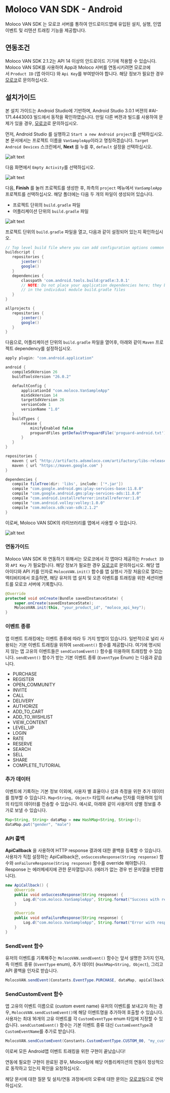 
# Moloco VAN SDK - Android
Moloco VAN SDK 는 모로코 서버를 통하여 안드로이드앱에 유입된 설치, 실행, 인앱이벤트 및 리텐션 트래킹 기능을 제공합니다.

## 연동조건
Moloco VAN SDK 2.1.2는 API 14 이상의 안드로이드 기기에 적용할 수 있습니다. Moloco VAN SDK를 사용하여 App과 Moloco 서버를 연동시키려면 모로코에서 `Product ID` (앱 아이디) 와 `Api Key`를 부여받아야 합니다. 해당 정보가 필요한 경우 [모로코](mailto:support@molocoads.com)로 문의하십시오.

## 설치가이드
본 설치 가이드는 Android Studio에 기반하며, Android Studio 3.0.1 버젼의 #AI-171.4443003 빌드에서 동작을 확인하였습니다. 만일 다른 버젼과 빌드를 사용하여 문제가 있을 경우, [모로코](mailto:support@molocoads.com)로 문의하십시오.

먼저, Android Studio 를 실행하고 `Start a new Android project`를 선택하십시오. 본 문서에서는 프로젝트 이름을 `VanSampleApp`이라고 명칭하겠습니다. `Target Android Devices` 스크린에서, **Next** 를 누를 후, `default` 설정을 선택하십시오.

![alt text](https://storage.googleapis.com/vansdk/android/1.png)

다음 화면에서 `Empty Activity`를 선택하십시오.

![alt text](https://storage.googleapis.com/vansdk/android/2.png)
 
다음, **Finish** 를 눌러 프로젝트를 생성한 후, 좌측의 `project` 메뉴에서 `VanSampleApp` 프로젝트를 선택하십시오. 해당 폴더에는 다음 두 개의 파일이 생성되어 있습니다.
- 프로젝트 단위의 `build.gradle` 파일
- 어플리케이션 단위의 `build.gradle` 파일

![alt text](https://storage.googleapis.com/vansdk/android/3.png)

프로젝트 단위의 `build.gradle` 파일을 열고, 다음과 같이 설정되어 있는지 확인하십시오.

```gradle
// Top level build file where you can add configuration options common to all sub-projects/modules.
buildscript {
   repositories {
       jcenter()
       google()
   }
   dependencies {
       classpath 'com.android.tools.build:gradle:3.0.1'
       // NOTE: Do not place your application dependencies here; they belong
       // in the individual module build.gradle files
   }
}

allprojects {
   repositories {
       jcenter()
       google()
   }
}
```
  
다음으로, 어플리케이션 단위의 `build.gradle` 파일을 열어후, 아래와 같이 `Maven` 프로젝트 dependency를 설정하십시오.

```gradle
apply plugin: "com.android.application"

android {
   compileSdkVersion 26
   buildToolsVersion "26.0.2"

   defaultConfig {
       applicationId "com.moloco.VanSampleApp"
       minSdkVersion 14
       targetSdkVersion 26
       versionCode 1
       versionName "1.0"
   }
   buildTypes {
       release {
           minifyEnabled false
           proguardFiles getDefaultProguardFile('proguard-android.txt'), 'proguard-rules.pro'
       }
   }
}

repositories {
   maven { url "http://artifacts.adsmoloco.com/artifactory/libs-release-local/" }
   maven { url "https://maven.google.com" }
}

dependencies {
   compile fileTree(dir: 'libs', include: ['*.jar'])
   compile "com.google.android.gms:play-services-base:11.8.0"
   compile "com.google.android.gms:play-services-ads:11.8.0"
   compile "com.android.installreferrer:installreferrer:1.0"
   compile "com.android.volley:volley:1.0.0"
   compile "com.moloco.sdk:van-sdk:2.1.2"
}

```

이로써, Moloco VAN SDK의 라이브러리를 앱에서 사용할 수 있습니다.

![alt text](https://storage.googleapis.com/vansdk/android/4.png)

### 연동가이드
Moloco VAN SDK 와 연동하기 위해서는 모로코에서 각 앱마다 제공하는 `Product ID` 와 `API Key` 가 필요합니다. 해당 정보가 필요한 경우 [모로코](mailto:support@molocoads.com)로 문의하십시오. 해당 앱 아이디와 API 키를 인자로 `MolocoVAN.init()` 함수를 앱 실행시 가장 처음으로 열리는 액티비티에서 호출하면, 해당 유저의 앱 설치 및 오픈 이벤트를 트래킹을 위한 세션이벤트를 모로코 서버에 기록합니다.

```java
@Override
protected void onCreate(Bundle savedInstanceState) {
    super.onCreate(savedInstanceState);
    MolocoVAN.init(this, "your_product_id", "moloco_api_key");
}
```

### 이벤트 종류
앱 이벤트 트래킹에는 이벤트 종류에 따라 두 가지 방법이 있습니다. 일반적으로 널리 사용되는 기본 이벤트 트래킹을 위하여 `sendEvent()` 함수를 제공합니다. 여기에 명시되지 않는 앱 고유의 이벤트들은 `sendCustomEvent()` 함수를 이용하여 트래킹할 수 있습니다. `sendEvent()` 함수가 받는 기본 이벤트 종류 (`EventType` Enum) 는 다음과 같습니다.

- PURCHASE
- REGISTER
- OPEN_COMMUNITY
- INVITE
- CALL
- DELIVERY
- AUTHORIZE
- ADD_TO_CART
- ADD_TO_WISHLIST
- VIEW_CONTENT
- LEVEL_UP
- LOGIN
- RATE
- RESERVE
- SEARCH
- SELL
- SHARE
- COMPLETE_TUTORIAL

### 추가 데이터
이벤트에 기록하는 기본 정보 이외에, 사용자 별 효율이나 성과 측정을 위한 추가 데이터를 첨부할 수 있습니다. `Map<String, Object>` 타입의 `dataMap` 인자를 이용하여 임의의 타입의 데이터를 전송할 수 있습니다. 예시로, 아래와 같이 사용자의 성별 정보를 추가로 보낼 수 있습니다.

```java
Map<String, String> dataMap = new HashMap<String, String>();
dataMap.put("gender", "male")
```

### API 콜백
**ApiCallback** 을 사용하여 HTTP response 결과에 대한 콜백을 등록할 수 있습니다. 사용자가 직접 설정하는 ApiCallback은, `onSuccessResponse(String response)` 함수와 `onFailureResponse(String response)` 함수를 override 해야합니다. Response 는 에러메세지에 관한 문자열입니다. (에러가 없는 경우 빈 문자열을 반환합니다).

```java
new ApiCallback() {
    @Override
    public void onSuccessResponse(String response) {
        Log.d("com.moloco.VanSampleApp", String.format("Success with response : %s", response));
    }

    @Override
    public void onFailureResponse(String response) {
        Log.d("com.moloco.VanSampleApp", String.format("Error with response : %s", response));
    }
}
```

### SendEvent 함수
유저의 이벤트를 기록해주는 `MolocoVAN.sendEvent()` 함수는 앞서 설명한 3가지 인자, 즉 이벤트 종류 (`EventType` enum), 추가 데이터 (`HashMap<String, Object`), 그리고 API 콜백을 인자로 받습니다.

```java
MolocoVAN.sendEvent(Constants.EventType.PURCHASE, dataMap, apiCallback)
```

### SendCustomEvent 함수
앱 고유의 이벤트 이름으로 (custom event name) 유저의 이벤트를 보내고자 하는 경우, `MolocoVAN.sendCustomEvent()`에 해당 이벤트명을 추가하여 호출할 수 있습니다. 사용자는 최대 16개의 고유 이벤트를 각 `CustomEventType` enum 타입에 지정할 수 있습니다. `sendCustomEvent()` 함수는 기본 이벤트 종류 대신 `CustomEventType`과 `CustomEventName`를 추가로 받습니다.
    
```java
MolocoVAN.sendCustomEvent(Constants.CustomEventType.CUSTOM_00, "my_custom_event", dataMap, apiCallback)
```

이로써 모든 Android앱 이벤트 트래킹을 위한 구현이 끝났습니다!

연동에 필요한 구현이 완료된 경우, Moloco팀에 해당 어플리케이션의 연동이 정상적으로 동작하고 있는지 확인을 요청하십시오.

해당 문서에 대한 질문 및 설치/연동 과정에서의 오류에 대한 문의는 [모로코](mailto:support@molocoads.com)팀으로 연락하십시오.

